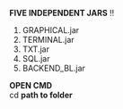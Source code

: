 **FIVE INDEPENDENT JARS** :bangbang: <br />

1. GRAPHICAL.jar <br />
2. TERMINAL.jar <br />
3. TXT.jar <br />
4. SQL.jar <br />
5. BACKEND_BL.jar <br />


**OPEN CMD** <br />
cd **path to folder**  <br />

